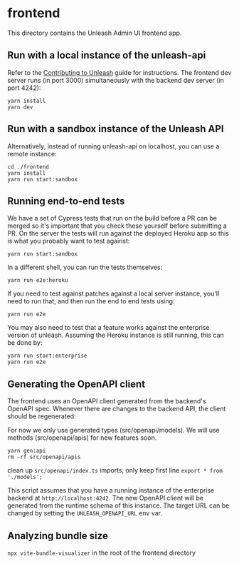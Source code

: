 # frontend

This directory contains the Unleash Admin UI frontend app.

## Run with a local instance of the unleash-api

Refer to the [Contributing to Unleash](../CONTRIBUTING.md#how-to-run-the-project) guide for instructions.
The frontend dev server runs (in port 3000) simultaneously with the backend dev server (in port 4242):

```
yarn install
yarn dev
```

## Run with a sandbox instance of the Unleash API

Alternatively, instead of running unleash-api on localhost, you can use a remote instance:

```
cd ./frontend
yarn install
yarn run start:sandbox
```

## Running end-to-end tests

We have a set of Cypress tests that run on the build before a PR can be merged
so it's important that you check these yourself before submitting a PR.
On the server the tests will run against the deployed Heroku app so this is what you probably want to test against:

```
yarn run start:sandbox
```

In a different shell, you can run the tests themselves:

```
yarn run e2e:heroku
```

If you need to test against patches against a local server instance,
you'll need to run that, and then run the end to end tests using:

```
yarn run e2e
```

You may also need to test that a feature works against the enterprise version of unleash.
Assuming the Heroku instance is still running, this can be done by:

```
yarn run start:enterprise
yarn run e2e
```

## Generating the OpenAPI client

The frontend uses an OpenAPI client generated from the backend's OpenAPI spec.
Whenever there are changes to the backend API, the client should be regenerated:

For now we only use generated types (src/openapi/models).
We will use methods (src/openapi/apis) for new features soon.

```
yarn gen:api
rm -rf src/openapi/apis
```

clean up `src/openapi/index.ts` imports, only keep first line `export * from './models';`

This script assumes that you have a running instance of the enterprise backend at `http://localhost:4242`.
The new OpenAPI client will be generated from the runtime schema of this instance.
The target URL can be changed by setting the `UNLEASH_OPENAPI_URL` env var.

## Analyzing bundle size

`npx vite-bundle-visualizer` in the root of the frontend directory
